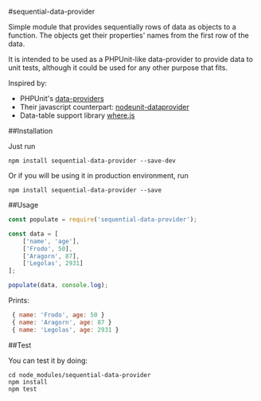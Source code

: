 #sequential-data-provider

Simple module that provides sequentially rows of data as objects to a function. The objects get their properties' names from the first row of the data.

It is intended to be used as a PHPUnit-like data-provider to provide data to unit tests, although it could be used for any other purpose that fits.

Inspired by:

- PHPUnit's [data-providers](https://phpunit.de/manual/current/en/writing-tests-for-phpunit.html)
- Their javascript counterpart: [nodeunit-dataprovider](https://github.com/ChiperSoft/nodeunit-dataprovider)
- Data-table support library [where.js](https://github.com/dfkaye/where.js)

##Installation

Just run

```
npm install sequential-data-provider --save-dev
```
Or if you will be using it in production environment, run

```
npm install sequential-data-provider --save
```


##Usage

```javascript
const populate = require('sequential-data-provider');

const data = [
    ['name', 'age'],
    ['Frodo', 50],
    ['Aragorn', 87],
    ['Legolas', 2931]
];

populate(data, console.log);
```
Prints:
```javascript
 { name: 'Frodo', age: 50 }
 { name: 'Aragorn', age: 87 }
 { name: 'Legolas', age: 2931 }
```
##Test

You can test it by doing:
```
cd node_modules/sequential-data-provider
npm install
npm test
```
